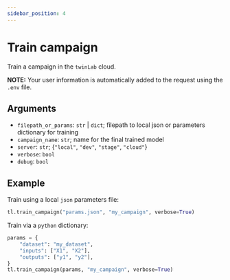 ```yaml
---
sidebar_position: 4
---
```


# Train campaign

Train a campaign in the `twinLab` cloud.

**NOTE:** Your user information is automatically added to the request using the `.env` file.

## Arguments
- `filepath_or_params`: `str` | `dict`; filepath to local json or parameters dictionary for training
- `campaign_name`: `str`; name for the final trained model
- `server`: `str`; {`"local"`, `"dev"`, `"stage"`, `"cloud"`}
- `verbose`: `bool`
- `debug`: `bool`

## Example

Train using a local `json` parameters file:
```python
tl.train_campaign("params.json", "my_campaign", verbose=True)
```

Train via a `python` dictionary:
```python
params = {
    "dataset": "my_dataset",
    "inputs": ["X1", "X2"],
    "outputs": ["y1", "y2"],
}
tl.train_campaign(params, "my_campaign", verbose=True)
```
